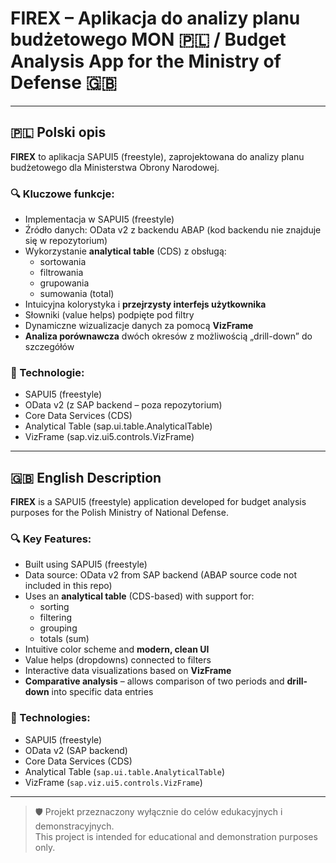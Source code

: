 # FIREX – Aplikacja do analizy planu budżetowego MON 🇵🇱 / Budget Analysis App for the Ministry of Defense 🇬🇧

---

## 🇵🇱 Polski opis

**FIREX** to aplikacja SAPUI5 (freestyle), zaprojektowana do analizy planu budżetowego dla Ministerstwa Obrony Narodowej.

### 🔍 Kluczowe funkcje:
- Implementacja w SAPUI5 (freestyle)
- Źródło danych: OData v2 z backendu ABAP (kod backendu nie znajduje się w repozytorium)
- Wykorzystanie **analytical table** (CDS) z obsługą:
  - sortowania
  - filtrowania
  - grupowania
  - sumowania (total)
- Intuicyjna kolorystyka i **przejrzysty interfejs użytkownika**
- Słowniki (value helps) podpięte pod filtry
- Dynamiczne wizualizacje danych za pomocą **VizFrame**
- **Analiza porównawcza** dwóch okresów z możliwością „drill-down” do szczegółów

### 🧰 Technologie:
- SAPUI5 (freestyle)
- OData v2 (z SAP backend – poza repozytorium)
- Core Data Services (CDS)
- Analytical Table (sap.ui.table.AnalyticalTable)
- VizFrame (sap.viz.ui5.controls.VizFrame)

---

## 🇬🇧 English Description

**FIREX** is a SAPUI5 (freestyle) application developed for budget analysis purposes for the Polish Ministry of National Defense.

### 🔍 Key Features:
- Built using SAPUI5 (freestyle)
- Data source: OData v2 from SAP backend (ABAP source code not included in this repo)
- Uses an **analytical table** (CDS-based) with support for:
  - sorting
  - filtering
  - grouping
  - totals (sum)
- Intuitive color scheme and **modern, clean UI**
- Value helps (dropdowns) connected to filters
- Interactive data visualizations based on **VizFrame**
- **Comparative analysis** – allows comparison of two periods and **drill-down** into specific data entries

### 🧰 Technologies:
- SAPUI5 (freestyle)
- OData v2 (SAP backend)
- Core Data Services (CDS)
- Analytical Table (`sap.ui.table.AnalyticalTable`)
- VizFrame (`sap.viz.ui5.controls.VizFrame`)

---

> 🛡️ Projekt przeznaczony wyłącznie do celów edukacyjnych i demonstracyjnych.  
> This project is intended for educational and demonstration purposes only.


